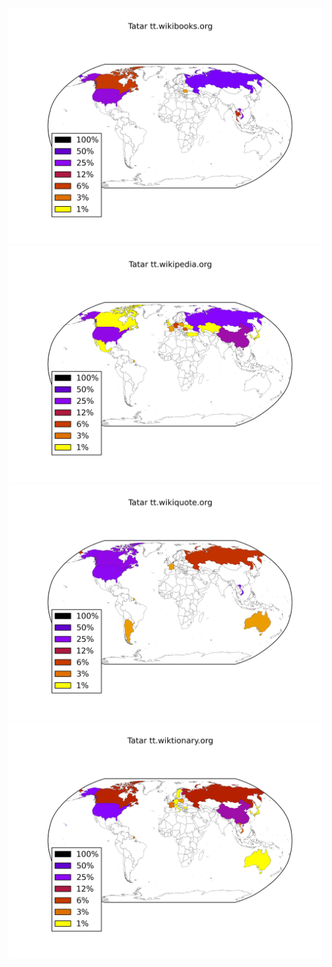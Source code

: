 ![](images/Tatar-tt.wikibooks.org.png)
![](images/Tatar-tt.wikipedia.org.png)
![](images/Tatar-tt.wikiquote.org.png)
![](images/Tatar-tt.wiktionary.org.png)
